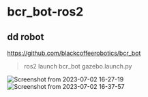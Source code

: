 # bcr_bot-ros2
dd robot
---
https://github.com/blackcoffeerobotics/bcr_bot
>ros2 launch bcr_bot gazebo.launch.py  

![Screenshot from 2023-07-02 16-27-19](https://github.com/RLmodel/bcr_bot-ros2/assets/32663016/2e61892e-c9a2-4f1f-ab55-210d0dd8162c)
![Screenshot from 2023-07-02 16-37-57](https://github.com/RLmodel/bcr_bot-ros2/assets/32663016/c7294ef1-b2a5-4fa1-aaec-dc9e609b4038)
